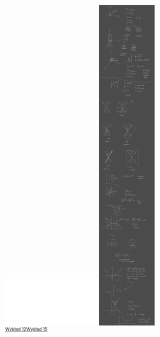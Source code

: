 ![ALGA_zestaw_11](Notatki/Semestr%201/Algebra%20liniowa%20z%20geometri%C4%85%20analityczn%C4%85/%C4%86wiczenia/%C4%86wiczenia%2012/ALGA_zestaw_11.pdf)![Drawing 2023-01-31 13.18.57.excalidraw.svg](Notatki/Semestr%201/Algebra%20liniowa%20z%20geometri%C4%85%20analityczn%C4%85/%C4%86wiczenia/%C4%86wiczenia%2012/Drawing%202023-01-31%2013.18.57.excalidraw.svg)[Wykład 12](Notatki/Semestr%201/Algebra%20liniowa%20z%20geometri%C4%85%20analityczn%C4%85/Wyk%C5%82ady/Wyk%C5%82ad%2012/Wyk%C5%82ad%2012.md)[Wykład 15](Notatki/Semestr%201/Algebra%20liniowa%20z%20geometri%C4%85%20analityczn%C4%85/Wyk%C5%82ady/Wyk%C5%82ad%2015/Wyk%C5%82ad%2015.md)